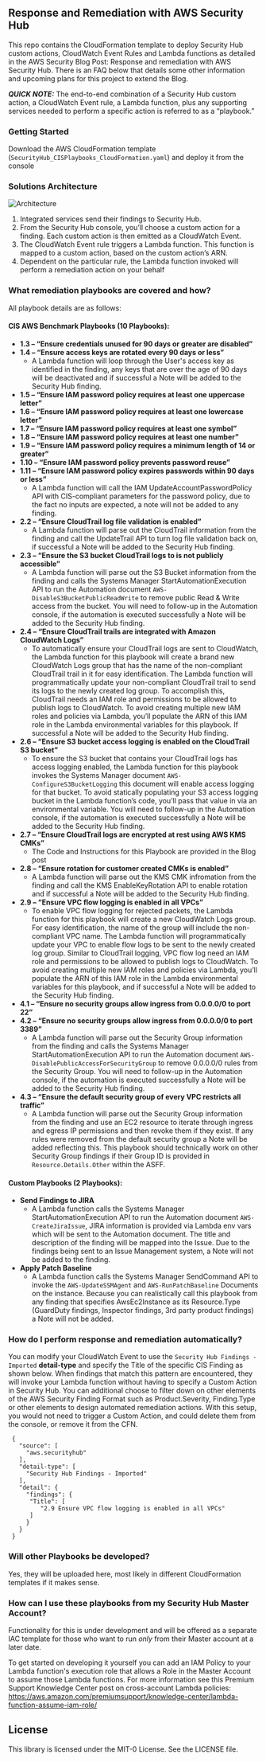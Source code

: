 ## Response and Remediation with AWS Security Hub

This repo contains the CloudFormation template to deploy Security Hub custom actions, CloudWatch Event Rules and Lambda functions as detailed in the AWS Security Blog Post: Response and remediation with AWS Security Hub. There is an FAQ below that details some other information and upcoming plans for this project to extend the Blog.

***QUICK NOTE:*** The end-to-end combination of a Security Hub custom action, a CloudWatch Event rule, a Lambda function, plus any supporting services needed to perform a specific action is referred to as a “playbook.”

### Getting Started

Download the AWS CloudFormation template (`SecurityHub_CISPlaybooks_CloudFormation.yaml`) and deploy it from the console

### Solutions Architecture
![Architecture](https://github.com/aws-samples/aws-security-hub-remediation-code/blob/master/Architecture.jpg)
1.	Integrated services send their findings to Security Hub.
2.	From the Security Hub console, you’ll choose a custom action for a finding. Each custom action is then emitted as a CloudWatch Event.
3.	The CloudWatch Event rule triggers a Lambda function. This function is mapped to a custom action, based on the custom action’s ARN.
4.	Dependent on the particular rule, the Lambda function  invoked will perform a remediation action on your behalf

### What remediation playbooks are covered and how?
All playbook details are as follows:

#### CIS AWS Benchmark Playbooks (10 Playbooks):
-	**1.3 – “Ensure credentials unused for 90 days or greater are disabled”**
-	**1.4 – “Ensure access keys are rotated every 90 days or less”**
    - A Lambda function will loop through the User's access key as identified in the finding, any keys that are over the age of 90 days will be deactivated and if successful a Note will be added to the Security Hub finding.
-	**1.5 – “Ensure IAM password policy requires at least one uppercase letter”**
-	**1.6 – “Ensure IAM password policy requires at least one lowercase letter”**
-	**1.7 – “Ensure IAM password policy requires at least one symbol”**
-	**1.8 – “Ensure IAM password policy requires at least one number”**
-	**1.9 – “Ensure IAM password policy requires a minimum length of 14 or greater”**
-	**1.10 – “Ensure IAM password policy prevents password reuse”**
-	**1.11 – “Ensure IAM password policy expires passwords within 90 days or less”**
    - A Lambda function will call the IAM UpdateAccountPasswordPolicy API with CIS-compliant parameters for the password policy, due to the fact no inputs are expected, a note will not be added to any finding.
-	**2.2 – “Ensure CloudTrail log file validation is enabled”**
    - A Lambda function will parse out the CloudTrail information from the finding and call the UpdateTrail API to turn log file validation back on, if successful a Note will be added to the Security Hub finding. 
-	**2.3 – “Ensure the S3 bucket CloudTrail logs to is not publicly accessible”**
    - A Lambda function will parse out the S3 Bucket information from the finding and calls the Systems Manager StartAutomationExecution API to run the Automation document `AWS-DisableS3BucketPublicReadWrite` to remove public Read & Write access from the bucket. You will need to follow-up in the Automation console, if the automation is executed successfully a Note will be added to the Security Hub finding.
-	**2.4 – “Ensure CloudTrail trails are integrated with Amazon CloudWatch Logs”**
    - To automatically ensure your CloudTrail logs are sent to CloudWatch, the Lambda function for this playbook will create a brand new CloudWatch Logs group that has the name of the non-compliant CloudTrail trail in it for easy identification. The Lambda function will programmatically update your non-compliant CloudTrail trail to send its logs to the newly created log group.  To accomplish this, CloudTrail needs an IAM role and permissions to be allowed to publish logs to CloudWatch. To avoid creating multiple new IAM roles and policies via Lambda, you’ll populate the ARN of this IAM role in the Lambda environmental variables for this playbook. If successful a Note will be added to the Security Hub finding.
-	**2.6 – “Ensure S3 bucket access logging is enabled on the CloudTrail S3 bucket”**
    - To ensure the S3 bucket that contains your CloudTrail logs has access logging enabled, the Lambda function for this playbook invokes the Systems Manager document `AWS-ConfigureS3BucketLogging` this document will enable access logging for that bucket. To avoid statically populating your S3 access logging bucket in the Lambda function’s code, you’ll pass that value in via an environmental variable. You will need to follow-up in the Automation console, if the automation is executed successfully a Note will be added to the Security Hub finding.
-	**2.7 – “Ensure CloudTrail logs are encrypted at rest using AWS KMS CMKs”**
    - The Code and Instructions for this Playbook are provided in the Blog post
-	**2.8 – “Ensure rotation for customer created CMKs is enabled”**
    - A Lambda function will parse out the KMS CMK infromation from the finding and call the KMS EnableKeyRotation API to enable rotation and if successful a Note will be added to the Security Hub finding.
-	**2.9 – “Ensure VPC flow logging is enabled in all VPCs”**
    - To enable VPC flow logging for rejected packets, the Lambda function for this playbook will create a new CloudWatch Logs group. For easy identification, the name of the group will include the non-compliant VPC name. The Lambda function will programmatically update your VPC to enable flow logs to be sent to the newly created log group. Similar to CloudTrail logging, VPC flow log need an IAM role and permissions to be allowed to publish logs to CloudWatch. To avoid creating multiple new IAM roles and policies via Lambda, you’ll populate the ARN of this IAM role in the Lambda environmental variables for this playbook, and if successful a Note will be added to the Security Hub finding.
-	**4.1 – “Ensure no security groups allow ingress from 0.0.0.0/0 to port 22”**
-	**4.2 – “Ensure no security groups allow ingress from 0.0.0.0/0 to port 3389”**
    - A Lambda function will parse out the Security Group information from the finding and calls the Systems Manager StartAutomationExecution API to run the Automation document `AWS-DisablePublicAccessForSecurityGroup` to remove 0.0.0.0/0 rules from the Security Group. You will need to follow-up in the Automation console, if the automation is executed successfully a Note will be added to the Security Hub finding.
-	**4.3 – “Ensure the default security group of every VPC restricts all traffic”**
    - A Lambda function will parse out the Security Group information from the finding and use an EC2 resource to iterate through ingress and egress IP permissions and then revoke them if they exist. If any rules were removed from the default security group a Note will be added reflecting this. This playbook should technically work on other Security Group findings if their Group ID is provided in `Resource.Details.Other` within the ASFF.


#### Custom Playbooks (2 Playbooks):
- **Send Findings to JIRA**
    - A Lambda function calls the Systems Manager StartAutomationExecution API to run the Automation document `AWS-CreateJiraIssue`, JIRA information is provided via Lambda env vars which will be sent to the Automation document. The title and description of the finding will be mapped into the Issue. Due to the findings being sent to an Issue Management system, a Note will not be added to the finding.
- **Apply Patch Baseline**
    - A Lambda function calls the Systems Manager SendCommand API to invoke the `AWS-UpdateSSMAgent` and `AWS-RunPatchBaseline` Documents on the instance. Because you can realistically call this playbook from any finding that specifies AwsEc2Instance as its Resource.Type (GuardDuty findings, Inspector findings, 3rd party product findings) a Note will not be added.

### How do I perform response and remediation automatically?
You can modify your CloudWatch Event to use the `Security Hub Findings - Imported` **detail-type** and specify the Title of the specific CIS Finding as shown below. When findings that match this pattern are encountered, they will invoke your Lambda function without having to specify a Custom Action in Security Hub. You can additional choose to filter down on other elements of the AWS Security Finding Format such as Product.Severity, Finding.Type or other elements to design automated remediation actions. With this setup, you would not need to trigger a Custom Action, and could delete them from the console, or remove it from the CFN.

```
 {
   "source": [
     "aws.securityhub"
   ],
   "detail-type": [
     "Security Hub Findings - Imported"
   ],
   "detail": {
     "findings": {
      "Title": [
         "2.9 Ensure VPC flow logging is enabled in all VPCs"
      ]
     }
   }
 }
```
### Will other Playbooks be developed?
Yes, they will be uploaded here, most likely in different CloudFormation templates if it makes sense.

### How can I use these playbooks from my Security Hub Master Account?
Functionality for this is under development and will be offered as a separate IAC template for those who want to run *only* from their Master account at a later date.

To get started on developing it yourself you can add an IAM Policy to your Lambda function's execution role that allows a Role in the Master Account to assume those Lambda functions. For more information see this Premium Support Knowledge Center post on cross-account Lambda policies: https://aws.amazon.com/premiumsupport/knowledge-center/lambda-function-assume-iam-role/

## License

This library is licensed under the MIT-0 License. See the LICENSE file.